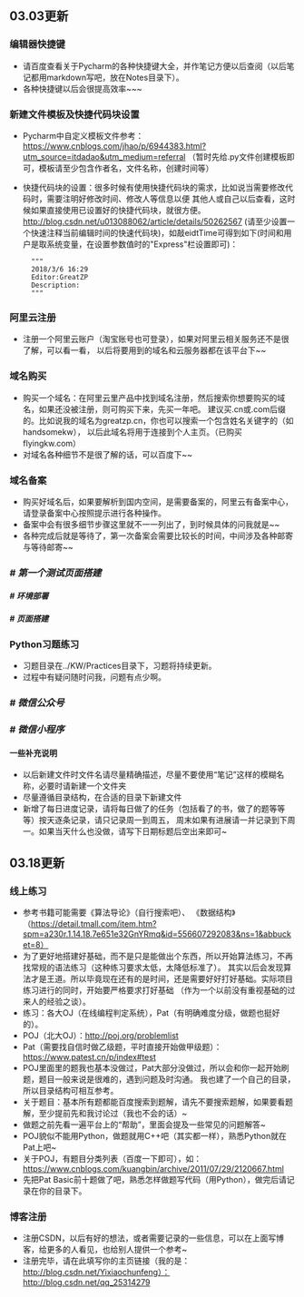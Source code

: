 ## 03.03更新

### 编辑器快捷键
+ 请百度查看关于Pycharm的各种快捷键大全，并作笔记方便以后查阅（以后笔记都用markdown写吧，放在Notes目录下）。
+ 各种快捷键以后会很提高效率~~~

### 新建文件模板及快捷代码块设置
+ Pycharm中自定义模板文件参考：https://www.cnblogs.com/jhao/p/6944383.html?utm_source=itdadao&utm_medium=referral
（暂时先给.py文件创建模板即可，模板请至少包含作者名，文件名称，创建时间等）
+ 快捷代码块的设置：很多时候有使用快捷代码块的需求，比如说当需要修改代码时，需要注明好修改时间、修改人等信息以便
其他人或自己以后查看，这时候如果直接使用已设置好的快捷代码块，就很方便。 http://blog.csdn.net/u013088062/article/details/50262567
(请至少设置一个快速注释当前编辑时间的快速代码块)，如敲eidtTime可得到如下(时间和用户是取系统变量，在设置参数值时的"Express"栏设置即可)：

        """
        2018/3/6 16:29
        Editor:GreatZP
        Description:
        """

### 阿里云注册
+ 注册一个阿里云账户（淘宝账号也可登录），如果对阿里云相关服务还不是很了解，可以看一看，
以后将要用到的域名和云服务器都在该平台下~~

### 域名购买
+ 购买一个域名：在阿里云里产品中找到域名注册，然后搜索你想要购买的域名，如果还没被注册，则可购买下来，先买一年吧。
建议买.cn或.com后缀的。比如说我的域名为greatzp.cn，你也可以搜索一个包含姓名关键字的（如handsomekw），
以后此域名将用于连接到个人主页。（已购买flyingkw.com）
+ 对域名各种细节不是很了解的话，可以百度下~~

### 域名备案
+ 购买好域名后，如果要解析到国内空间，是需要备案的，阿里云有备案中心，请登录备案中心按照提示进行各种操作。
+ 备案中会有很多细节步骤这里就不一一列出了，到时候具体的问我就是~~
+ 各种完成后就是等待了，第一次备案会需要比较长的时间，中间涉及各种邮寄与等待邮寄~~

### *# 第一个测试页面搭建*
#### *# 环境部署*
#### *# 页面搭建*

### Python习题练习
+ 习题目录在../KW/Practices目录下，习题将持续更新。
+ 过程中有疑问随时问我，问题有点少啊。

### *# 微信公众号*

### *# 微信小程序*

#### 一些补充说明
+ 以后新建文件时文件名请尽量精确描述，尽量不要使用“笔记”这样的模糊名称，必要时请新建一个文件夹
+ 尽量遵循目录结构，在合适的目录下新建文件
+ 新增了每日进度记录，请将每日做了的任务（包括看了的书，做了的题等等等）按天逐条记录，请只记录周一到周五，
周末如果有进展请一并记录到下周一。如果当天什么也没做，请写下日期标题后空出来即可~

## 03.18更新
### 线上练习
+ 参考书籍可能需要《算法导论》（自行搜索吧）、
《数据结构》（https://detail.tmall.com/item.htm?spm=a230r.1.14.18.7e651e32GnYRmq&id=556607292083&ns=1&abbucket=8）
+ 为了更好地搭建好基础，而不是只是能做出个东西，所以开始算法练习，不再找常规的语法练习（这种练习要求太低，太降低标准了）。
其实以后会发现算法才是王道。所以毕竟现在还有的是时间，还是需要好好打好基础。实际项目练习进行的同时，开始要严格要求打好基础
（作为一个以前没有重视基础的过来人的经验之谈）。
+ 练习：各大OJ（在线编程判定系统），Pat（有明确难度分级，做题也挺好的）。
+ POJ（北大OJ）：http://poj.org/problemlist
+ Pat（需要找自信时做乙级题，平时直接开始做甲级题）：https://www.patest.cn/p/index#test
+ POJ里面里的题我也基本没做过，Pat大部分没做过，所以会和你一起开始刷题，题目一般来说是很难的，遇到问题及时沟通。
我也建了一个自己的目录，所以目录结构可相互参考。
+ 关于题目：基本所有题都能百度搜索到题解，请先不要搜索题解，如果要看题解，至少提前先和我讨论过（我也不会的话）~
+ 做题之前先看一遍平台上的“帮助”，里面会提及一些常见的问题解答~
+ POJ貌似不能用Python，做题就用C++吧（其实都一样），熟悉Python就在Pat上吧~
+ 关于POJ，有题目分类列表（百度一下即可），如：https://www.cnblogs.com/kuangbin/archive/2011/07/29/2120667.html
+ 先把Pat Basic前十题做了吧，熟悉怎样做题写代码（用Python），做完后请记录在你的目录下。

### 博客注册
+ 注册CSDN，以后有好的想法，或者需要记录的一些信息，可以在上面写博客，给更多的人看见，也给别人提供一个参考~
+ 注册完毕，请在此填写你的主页链接（我的是：http://blog.csdn.net/Yixiaochunfeng）：
http://blog.csdn.net/qq_25314279





